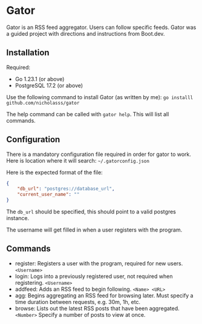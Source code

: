 # Gator

Gator is an RSS feed aggregator. Users can follow specific feeds.
Gator was a guided project with directions and instructions from Boot.dev.

## Installation

Required:

- Go 1.23.1 (or above)
- PostgreSQL 17.2 (or above)

Use the following command to install Gator (as written by me):
```go installl github.com/nicholasss/gator```

The help command can be called with `gator help`. This will list all commands.

## Configuration

There is a mandatory configuration file required in order for gator to work.
Here is location where it will search:
`~/.gatorconfig.json`

Here is the expected format of the file:

```json
{
    "db_url": "postgres://database_url",
    "current_user_name": ""
}
```

The `db_url` should be specified, this should point to a valid postgres instance.

The username will get filled in when a user registers with the program.

## Commands

- register: Registers a user with the program, required for new users.
    `<Username>`
- login: Logs into a previously registered user, not required when registering.
    `<Username>`
- addfeed: Adds an RSS feed to begin following.
    `<Name> <URL>`
- agg: Begins aggregating an RSS feed for browsing later.
    Must specify a time duration between requests, e.g. 30m, 1h, etc.
- browse: Lists out the latest RSS posts that have been aggregated.
    `<Number>` Specify a number of posts to view at once.
